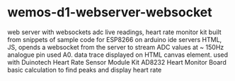 # wemos-d1-webserver-websocket
web server with websockets adc live readings, heart rate monitor kit
built from snippets of sample code for ESP8266 on arduino ide
servers HTML, JS, opends a websocket from the server to stream ADC values at ~ 150Hz
analogue pin used A0. data trace displayed on HTML canvas element.
used with Duinotech Heart Rate Sensor Module Kit AD8232 Heart Monitor Board
basic calculation to find peaks and display heart rate
